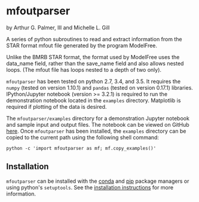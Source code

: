 # mfoutparser
by Arthur G. Palmer, III and Michelle L. Gill

A series of python subroutines to read and extract information from the STAR format mfout file generated by the program ModelFree.

Unlike the BMRB STAR format, the format used by ModelFree uses the data_name field, rather than the save_name field and also allows nested loops. (The mfout file has loops nested to a depth of two only).

`mfoutparser` has been tested on python 2.7, 3.4, and 3.5. It requires the `numpy` (tested on version 1.10.1) and `pandas` (tested on version 0.17.1) libraries. IPython/Jupyter notebook (version >= 3.2.1) is required to run the demonstration notebook located in the `examples` directory. Matplotlib is required if plotting of the data is desired.

The `mfoutparser/examples` directory for a demonstration Jupyter notebook and sample input and output files. The notebook can be viewed on GitHub [here](https://github.com/mlgill/mfoutparser/blob/master/mfoutparser/examples/MFparser_demo.ipynb). Once `mfoutparser` has been installed, the `examples` directory can be copied to the current path using the following shell command:

```
python -c 'import mfoutparser as mf; mf.copy_examples()'
```

## Installation

`mfoutparser` can be installed with the [conda](https://anaconda.org/mlgill/mfoutparser) and [pip](https://pypi.python.org/pypi/mfoutparser) package managers or using python's `setuptools`. See the [installation instructions](https://github.com/mlgill/mfoutparser/blob/master/INSTALL.md) for more information.
